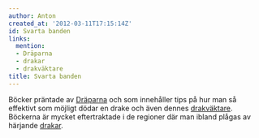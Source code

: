 ```yaml
---
author: Anton
created_at: '2012-03-11T17:15:14Z'
id: Svarta banden
links:
  mention:
  - Dräparna
  - drakar
  - drakväktare
title: Svarta banden
---
```


Böcker präntade av [Dräparna] och som innehåller tips på hur man så effektivt som möjligt dödar en
drake och även dennes [drakväktare]. Böckerna är mycket eftertraktade i de regioner där man ibland
plågas av härjande [drakar].

  [Dräparna]: Dräparna
  [drakväktare]: drakväktare
  [drakar]: drakar
